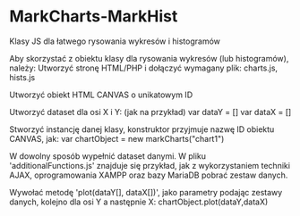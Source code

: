 # MarkCharts-MarkHist
Klasy JS dla łatwego rysowania wykresów i histogramów

Aby skorzystać z obiektu klasy dla rysowania wykresów (lub histogramów), należy:
Utworzyć stronę HTML/PHP i dołączyć wymagany plik: charts.js, hists.js

Utworzyć obiekt HTML CANVAS o unikatowym ID

Utworzyć dataset dla osi X i Y:
(jak na przykład)
  var dataY = []
  var dataX = []

Stworzyć instancję danej klasy, konstruktor przyjmuje nazwę ID obiektu CANVAS, jak:
var chartObject = new markCharts("chart1")

W dowolny sposób wypełnić dataset danymi. W pliku 'additionalFunctions.js' znajduje się przykład, jak z wykorzystaniem techniki AJAX, oprogramowania XAMPP oraz bazy MariaDB pobrać zestaw danych.

Wywołać metodę 'plot(dataY[], dataX[])', jako parametry podając zestawy danych, kolejno dla osi Y a następnie X:
  chartObject.plot(dataY,dataX)
